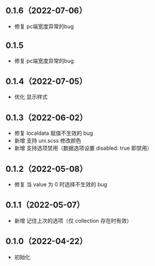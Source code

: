 ## 0.1.6（2022-07-06）

- 修复 pc端宽度异常的bug

## 0.1.5

- 修复 pc端宽度异常的bug

## 0.1.4（2022-07-05）

- 优化 显示样式

## 0.1.3（2022-06-02）

- 修复 localdata 赋值不生效的 bug
- 新增 支持 uni.scss 修改颜色
- 新增 支持选项禁用（数据选项设置 disabled: true 即禁用）

## 0.1.2（2022-05-08）

- 修复 当 value 为 0 时选择不生效的 bug

## 0.1.1（2022-05-07）

- 新增 记住上次的选项（仅 collection 存在时有效）

## 0.1.0（2022-04-22）

- 初始化
